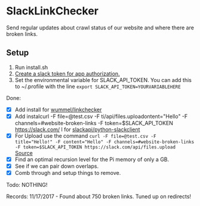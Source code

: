 # SlackLinkChecker

Send regular updates about crawl status of our website and where there are broken links.

## Setup
1. Run install.sh
2. [Create a slack token for app authorization. ](https://get.slack.help/hc/en-us/articles/215770388-Create-and-regenerate-API-tokens)
3. Set the environmental variable for SLACK_API_TOKEN.  You can add this to ~/.profile with the line `export SLACK_API_TOKEN=YOURVARIABLEHERE`

Done:
* [x] Add install for [wummel/linkchecker](https://github.com/wummel/linkchecker)
* [x] Add instalcurl -F file=@test.csv -F ti/api/files.uploadontent="Hello" -F channels=#website-broken-links -F token=$SLACK_API_TOKEN https://slack.com/
l for [slackapi/python-slackclient](https://github.com/slackapi/python-slackclient)
* [x] For Upload use the command `curl -F file=@test.csv -F title="Hello!" -F content="Hello" -F channels=#website-broken-links -F token=$SLACK_API_TOKEN https://slack.com/api/files.upload `  [Source](https://api.slack.com/methods/files.upload)
* [x] Find an optimal recursion level for the Pi memory of only a GB.
* [x] See if we can pair down overlaps.
* [x] Comb through and setup things to remove.

Todo:
NOTHING!

Records:
11/17/2017 - Found about 750 broken links.  Tuned up on redirects!
